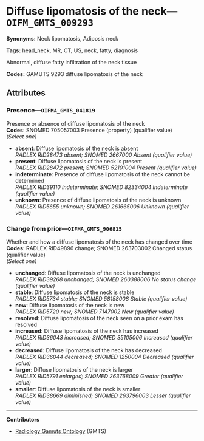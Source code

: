 # Diffuse lipomatosis of the neck—`OIFM_GMTS_009293`

**Synonyms:** Neck lipomatosis, Adiposis neck

**Tags:** head_neck, MR, CT, US, neck, fatty, diagnosis

Abnormal, diffuse fatty infiltration of the neck tissue

**Codes:** GAMUTS 9293 diffuse lipomatosis of the neck

## Attributes

### Presence—`OIFMA_GMTS_041819`

Presence or absence of diffuse lipomatosis of the neck  
**Codes**: SNOMED 705057003 Presence (property) (qualifier value)  
*(Select one)*

- **absent**: Diffuse lipomatosis of the neck is absent  
_RADLEX RID28473 absent; SNOMED 2667000 Absent (qualifier value)_
- **present**: Diffuse lipomatosis of the neck is present  
_RADLEX RID28472 present; SNOMED 52101004 Present (qualifier value)_
- **indeterminate**: Presence of diffuse lipomatosis of the neck cannot be determined  
_RADLEX RID39110 indeterminate; SNOMED 82334004 Indeterminate (qualifier value)_
- **unknown**: Presence of diffuse lipomatosis of the neck is unknown  
_RADLEX RID5655 unknown; SNOMED 261665006 Unknown (qualifier value)_

### Change from prior—`OIFMA_GMTS_906815`

Whether and how a diffuse lipomatosis of the neck has changed over time  
**Codes**: RADLEX RID49896 change; SNOMED 263703002 Changed status (qualifier value)  
*(Select one)*

- **unchanged**: Diffuse lipomatosis of the neck is unchanged  
_RADLEX RID39268 unchanged; SNOMED 260388006 No status change (qualifier value)_
- **stable**: Diffuse lipomatosis of the neck is stable  
_RADLEX RID5734 stable; SNOMED 58158008 Stable (qualifier value)_
- **new**: Diffuse lipomatosis of the neck is new  
_RADLEX RID5720 new; SNOMED 7147002 New (qualifier value)_
- **resolved**: Diffuse lipomatosis of the neck seen on a prior exam has resolved  
- **increased**: Diffuse lipomatosis of the neck has increased  
_RADLEX RID36043 increased; SNOMED 35105006 Increased (qualifier value)_
- **decreased**: Diffuse lipomatosis of the neck has decreased  
_RADLEX RID36044 decreased; SNOMED 1250004 Decreased (qualifier value)_
- **larger**: Diffuse lipomatosis of the neck is larger  
_RADLEX RID5791 enlarged; SNOMED 263768009 Greater (qualifier value)_
- **smaller**: Diffuse lipomatosis of the neck is smaller  
_RADLEX RID38669 diminished; SNOMED 263796003 Lesser (qualifier value)_

---

**Contributors**

- [Radiology Gamuts Ontology](https://gamuts.net/) (GMTS)